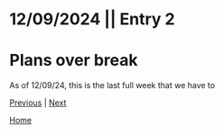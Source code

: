 # **12/09/2024** || Entry 2
# Plans over break

As of 12/09/24, this is the last full week that we have to 

[Previous](entry01.md) | [Next](entry03.md)

[Home](../README.md)
